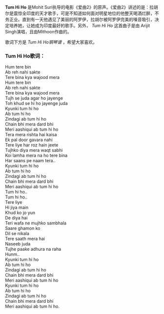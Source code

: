 

**Tum Hi Ho** 是Mohit
Suri执导的电影《爱曲2》的原声。《爱曲2》讲述的是：拉胡尔是震惊全印度的天才歌手，可是不知道如何面对明星地位的他整天喝酒烂醉，不务正业。直到有一天他遇见了美丽的阿罗伊，拉胡尔被阿罗伊完美的嗓音吸引，决定培养她，让她成为印度最好的歌手。另外，
_Tum Hi Ho_ 这首曲子是由 Arijit Singh演唱，且由Mithoon作曲的。

  
歌词下方是 _Tum Hi Ho钢琴谱_ ，希望大家喜欢。

### Tum Hi Ho歌词：

Hum tere bin  
Ab reh nahi sakte  
Tere bina kya wajood mera  
Hum tere bin  
Ab reh nahi sakte  
Tere bina kya wajood mera  
Tujh se juda agar ho jayenge  
Toh khud se hi ho jayenge juda  
Kyunki tum hi ho  
Ab tum hi ho  
Zindagi ab tum hi ho  
Chain bhi mera dard bhi  
Meri aashiqui ab tum hi ho  
Tera mera rishta hai kaisa  
Ek pal door gavara nahi  
Tere liye har roz hain jeete  
Tujhko diya mera waqt sabhi  
Koi lamha mera na ho tere bina  
Har saans pe naam tera..  
Kyunki tum hi ho  
Ab tum hi ho  
Zindagi ab tum hi ho  
Chain bhi mera dard bhi  
Meri aashiqui ab tum hi ho  
Tum hi ho..  
Tum hi ho..  
Tere liye  
Hi jiya main  
Khud ko jo yun  
De diya hai  
Teri wafa ne mujhko sambhala  
Saare ghamon ko  
Dil se nikala  
Tere saath mera hai  
Naseeb juda  
Tujhe paake adhura na raha  
Hunm..  
Kyunki tum hi ho  
Ab tum hi ho  
Zindagi ab tum hi ho  
Chain bhi mera dard bhi  
Meri aashiqui ab tum hi ho  
Kyunki tum hi ho  
Ab tum hi ho  
Zindagi ab tum hi ho  
Chain bhi mera dard bhi  
Meri aashiqui ab tum hi ho.

